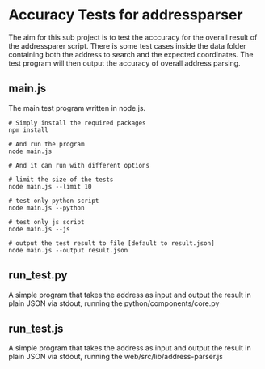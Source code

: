 # Accuracy Tests for addressparser

The aim for this sub project is to test the acccuracy for the overall result of the addressparer script. There is some test cases inside the data folder containing both the address to search and the expected coordinates. The test program will then output the accuracy of overall address parsing.

## main.js

The main test program written in node.js.

```
# Simply install the required packages
npm install

# And run the program
node main.js

# And it can run with different options

# limit the size of the tests
node main.js --limit 10

# test only python script
node main.js --python

# test only js script
node main.js --js

# output the test result to file [default to result.json]
node main.js --output result.json
```

## run_test.py

A simple program that takes the address as input and output the result in plain JSON via stdout, running the python/components/core.py

## run_test.js

A simple program that takes the address as input and output the result in plain JSON via stdout, running the web/src/lib/address-parser.js

